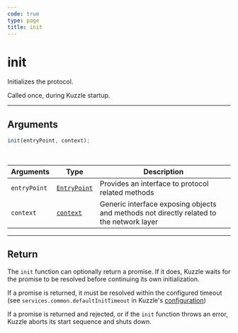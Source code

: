 ```yaml
---
code: true
type: page
title: init
---
```


# init

Initializes the protocol.

Called once, during Kuzzle startup.

---

## Arguments

```js
init(entryPoint, context);
```

<br/>

| Arguments    | Type                                                           | Description                                                                              |
| ------------ | -------------------------------------------------------------- | ---------------------------------------------------------------------------------------- |
| `entryPoint` | [`EntryPoint`](/core/2/guides/write-protocols/entrypoint/intro) | Provides an interface to protocol related methods                                        |
| `context`    | [`context`](/core/2/guides/write-protocols/context)       | Generic interface exposing objects and methods not directly related to the network layer |

---

## Return

The `init` function can optionally return a promise. If it does, Kuzzle waits for the promise to be resolved before continuing its own initialization.

If a promise is returned, it must be resolved within the configured timeout (see `services.common.defaultInitTimeout` in Kuzzle's [configuration](/core/2/guides/advanced/configuration))

If a promise is returned and rejected, or if the `init` function throws an error, Kuzzle aborts its start sequence and shuts down.
